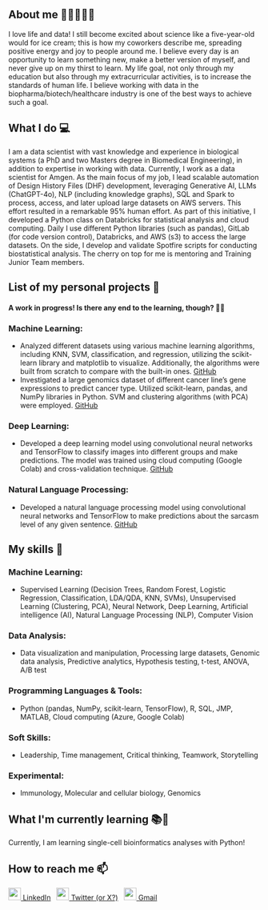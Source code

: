 ## About me 👋🙋‍♀️👩‍💻
I love life and data! I still become excited about science like a five-year-old would for ice cream; this is how my coworkers describe me, spreading positive energy and joy to people around me. I believe every day is an opportunity to learn something new, make a better version of myself, and never give up on my thirst to learn. My life goal, not only through my education but also through my extracurricular activities, is to increase the standards of human life. I believe working with data in the biopharma/biotech/healthcare industry is one of the best ways to achieve such a goal. 
## What I do 💻
I am a data scientist with vast knowledge and experience in biological systems (a PhD and two Masters degree in Biomedical Engineering), in addition to expertise in working with data. Currently, I work as a data scientist for Amgen. As the main focus of my job, I lead scalable automation of Design History Files (DHF) development, leveraging Generative AI, LLMs (ChatGPT-4o), NLP (including knowledge graphs), SQL and Spark to process, access, and later upload large datasets on AWS servers. This effort resulted in a remarkable 95% human effort. As part of this initiative, I developed a Python class on Databricks for statistical analysis and cloud computing. Daily I use different Python libraries (such as pandas), GitLab (for code version control), Databricks, and AWS (s3) to access the large datasets. On the side, I develop and validate Spotfire scripts for conducting biostatistical analysis. The cherry on top for me is mentoring and Training Junior Team members.
## List of my personal projects 📑
#### A work in progress! Is there any end to the learning, though? 🤷‍♀️
### Machine Learning:
* Analyzed different datasets using various machine learning algorithms, including KNN, SVM, classification, and regression, utilizing the scikit-learn library and matplotlib to visualize. Additionally, the algorithms were built from scratch to compare with the built-in ones. [GitHub](https://github.com/MahvashJebeli/ML-algorithms)
* Investigated a large genomics dataset of different cancer line’s gene expressions to predict cancer type. Utilized scikit-learn, pandas, and NumPy libraries in Python. SVM and clustering algorithms (with PCA) were employed. [GitHub](https://github.com/MahvashJebeli/Gene_Expressions_ML_Algorithms)
### Deep Learning:
* Developed a deep learning model using convolutional neural networks and TensorFlow to classify images into different groups and make predictions. The model was trained using cloud computing (Google Colab) and cross-validation technique. [GitHub](https://github.com/MahvashJebeli/Deep_Learning)
### Natural Language Processing:
* Developed a natural language processing model using convolutional neural networks and TensorFlow to make predictions about the sarcasm level of any given sentence. [GitHub](https://github.com/MahvashJebeli/Natural-Language-Processing-NLP-)
## My skills 📜
### Machine Learning:
* Supervised Learning (Decision Trees, Random Forest, Logistic Regression, Classification, LDA/QDA, KNN, SVMs), Unsupervised Learning (Clustering, PCA), Neural Network, Deep Learning, Artificial intelligence (AI), Natural Language Processing (NLP), Computer Vision
### Data Analysis:
* Data visualization and manipulation, Processing large datasets, Genomic data analysis, Predictive analytics, Hypothesis testing, t-test, ANOVA, A/B test
### Programming Languages & Tools:
* Python (pandas, NumPy, scikit-learn, TensorFlow), R, SQL, JMP, MATLAB, Cloud computing (Azure, Google Colab)
### Soft Skills:
* Leadership, Time management, Critical thinking, Teamwork, Storytelling
### Experimental:
* Immunology, Molecular and cellular biology, Genomics
## What I'm currently learning 📚🌱
Currently, I am learning single-cell bioinformatics analyses with Python! 
## How to reach me 📫
[<img src="https://github.com/gauravghongde/social-icons/blob/master/PNG/Black/LinkedIN_black.png" width="25" height="25"> LinkedIn](https://www.linkedin.com/in/mahvash-jebeli/)
&nbsp;
[<img src="https://github.com/gauravghongde/social-icons/blob/master/PNG/Black/Twitter_black.png" width="25" height="25"> Twitter (or X?)](https://twitter.com/Mahvash_Jebeli)
&nbsp;
[<img src="https://github.com/gauravghongde/social-icons/blob/master/PNG/Black/Gmail_black.png" width="25" height="25"> Gmail](mahvash.jebeli@gmail.com)

<!--
**MahvashJebeli/MahvashJebeli** is a ✨ _special_ ✨ repository because its `README.md` (this file) appears on your GitHub profile.

Here are some ideas to get you started:

- 🔭 I’m currently working on ...
- 🌱 I’m currently learning ...
- 👯 I’m looking to collaborate on ...
- 🤔 I’m looking for help with ...
- 💬 Ask me about ...
- 📫 How to reach me: ...
- 😄 Pronouns: ...
- ⚡ Fun fact: ...
-->

